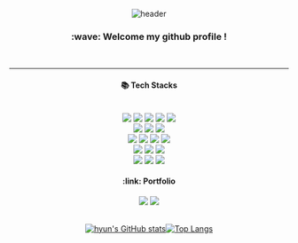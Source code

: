 <div align='center'>

 ![header](https://capsule-render.vercel.app/api?type=Rounded&color=aec8ff&height=160&section=header&text=GangHyun&fontColor=ffffff&fontSize=70&animation=fadeIn&fontAlignY=55)
  <h3>:wave: Welcome my github profile !</h3>  <br/>
  <hr/>
<h4>📚 Tech Stacks</h4><br/>
<img src="https://img.shields.io/badge/HTML5-E34F26?style=flat-square&logo=html5&logoColor=white"/>
<img src="https://img.shields.io/badge/CSS3-1572B6?style=flat-square&logo=css3&logoColor=white"/>
<img src="https://img.shields.io/badge/JavaScript-F7DF1E?style=flat-square&logo=javascript&logoColor=white"/>
<img src="https://img.shields.io/badge/React-61DAFB?style=flat-square&logo=react&logoColor=white"/>
<img src="https://img.shields.io/badge/TypeScript-3178C6?style=flat-square&logo=TypeScript&logoColor=white"/>
  <br/>
<img src="https://img.shields.io/badge/Redux toolkit-764ABC?style=flat-square&logo=redux&logoColor=white"/>
<img src="https://img.shields.io/badge/Recoil-000000?style=flat-square&logo=&logoColor=white"/>
<img src="https://img.shields.io/badge/Axios-5A29E4?style=flat-square&logo=axios&logoColor=white"/>
  <br/>
 <img src="https://img.shields.io/badge/Sass-CC6699?style=flat-square&logo=sass&logoColor=white"/>
<img src="https://img.shields.io/badge/Post Css-DD3A0A?style=flat-square&logo=postcss&logoColor=white"/>
<img src="https://img.shields.io/badge/Styled Components-DB7093?style=flat-square&logo=styledcomponents&logoColor=white"/>
<img src="https://img.shields.io/badge/Tailwind CSS-06B6D4?style=flat-square&logo=tailwindcss&logoColor=white"/>
  <br/>
<img src="https://img.shields.io/badge/Figma-F24E1E?style=flat-square&logo=figma&logoColor=white"/>
<img src="https://img.shields.io/badge/Slack-4A154B?style=flat-square&logo=slack&logoColor=white"/>
<img src="https://img.shields.io/badge/Notion-000000?style=flat-square&logo=notion&logoColor=white"/>
   <br/>
<img src="https://img.shields.io/badge/Git-F05032?style=flat-square&logo=git&logoColor=white"/>
<img src="https://img.shields.io/badge/SourceTree-0052CC?style=flat-square&logo=sourcetree&logoColor=white"/>
<img src="https://img.shields.io/badge/Visual Studio Code-007ACC?style=flat-square&logo=visualstudiocode&logoColor=white"/><br/>
  
 <h4>:link: Portfolio</h4>
  <a href="https://ganghyun95.github.io/portfolio/" target="_blank" rel="noopener noreferrer"><img src="https://img.shields.io/badge/Web Portfolio-E34F26?style=for-the-badge&logo=&logoColor=white"/></a>
  <a href="https://cumbersome-pyrite-6a5.notion.site/FE-f2f48c286e1d4475a5787157279dd812" target="_blank" rel="noopener noreferrer"><img src="https://img.shields.io/badge/Notion-000000?style=for-the-badge&logo=notion&logoColor=white"/></a><br/><br/>
  
  [![hyun's GitHub stats](https://github-readme-stats.vercel.app/api?username=GangHyun95)](https://github.com/anuraghazra/github-readme-stats)[![Top Langs](https://github-readme-stats.vercel.app/api/top-langs/?username=anuraghazra&layout=compact)](https://github.com/anuraghazra/github-readme-stats)
 
</div>
